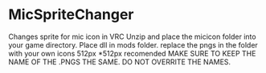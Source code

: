# MicSpriteChanger
Changes sprite for mic icon in VRC
Unzip and place the micicon folder into your game directory.
Place dll in mods folder.
replace the pngs in the folder with your own icons 512px *512px recomended 
MAKE SURE TO KEEP THE NAME OF THE .PNGS THE SAME.
DO NOT OVERRITE THE NAMES.
